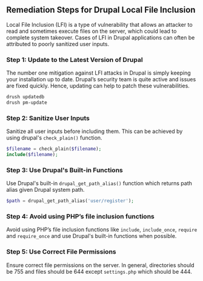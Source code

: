 

## Remediation Steps for Drupal Local File Inclusion

Local File Inclusion (LFI) is a type of vulnerability that allows an attacker to read and sometimes execute files on the server, which could lead to complete system takeover. Cases of LFI in Drupal applications can often be attributed to poorly sanitized user inputs.

### Step 1: Update to the Latest Version of Drupal

The number one mitigation against LFI attacks in Drupal is simply keeping your installation up to date. Drupal’s security team is quite active and issues are fixed quickly. Hence, updating can help to patch these vulnerabilities.

```bash
drush updatedb
drush pm-update
```

### Step 2: Sanitize User Inputs

Sanitize all user inputs before including them. This can be achieved by using drupal's `check_plain()` function.

```php
$filename = check_plain($filename);
include($filename);
```

### Step 3: Use Drupal's Built-in Functions

Use Drupal's built-in `drupal_get_path_alias()` function which returns path alias given Drupal system path. 

```php
$path = drupal_get_path_alias('user/register');
```

### Step 4: Avoid using PHP’s file inclusion functions

Avoid using PHP’s file inclusion functions like `include`, `include_once`, `require` and `require_once` and use Drupal's built-in functions when possible.

### Step 5: Use Correct File Permissions

Ensure correct file permissions on the server. In general, directories should be 755 and files should be 644 except `settings.php` which should be 444.